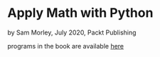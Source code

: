 # Apply Math with Python

by Sam Morley, July 2020, Packt Publishing

programs in the book are available [here](https://github.com/PacktPublishing/Applying-Math-with-Python/tree/master)
